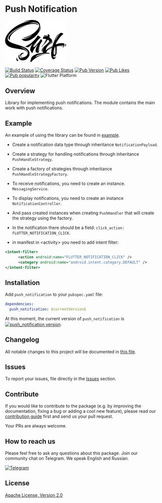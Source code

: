 # Push Notification

<picture>
  <source media="(prefers-color-scheme: dark)" srcset="https://github.com/surfstudio/flutter-open-source/blob/887525c23f4d57a2d96fc2e6a31e15d1e29d1787/assets/logo_white.png">
  <img alt="Shows an illustrated sun in light color mode and a moon with stars in dark color mode." src="https://github.com/surfstudio/flutter-open-source/blob/887525c23f4d57a2d96fc2e6a31e15d1e29d1787/assets/logo_black.png" width ="200">
</picture>

[![Build Status](https://shields.io/github/actions/workflow/status/surfstudio/flutter-push-notification/on_pull_request.yml?logo=github&logoColor=white)](https://github.com/surfstudio/flutter-push-notification)
[![Coverage Status](https://img.shields.io/codecov/c/github/surfstudio/flutter-push-notification?logo=codecov&logoColor=white)](https://app.codecov.io/gh/surfstudio/flutter-push-notification)
[![Pub Version](https://img.shields.io/pub/v/push_notification?logo=dart&logoColor=white)](https://pub.dev/packages/push_notification)
[![Pub Likes](https://badgen.net/pub/likes/push_notification)](https://pub.dev/packages/push_notification)
[![Pub popularity](https://badgen.net/pub/popularity/push_notification)](https://pub.dev/packages/push_notification/score)
![Flutter Platform](https://badgen.net/pub/flutter-platform/push_notification)

## Overview

Library for implementing push notifications.
The module contains the main work with push notifications.

## Example

An example of using the library can be found in [example](example).

* Create a notification data type through inheritance `NotificationPayload`.
* Create a strategy for handling notifications through inheritance `PushHandleStrategy`.
* Create a factory of strategies through inheritance `PushHandleStrategyFactory`.

* To receive notifications, you need to create an instance. `MessagingService`.
* To display notifications, you need to create an instance `NotificationController`.
* And pass created instances when creating `PushHandler` that will create the strategy using the factory.

* In the notification there should be a field: `click_action: FLUTTER_NOTIFICATION_CLICK`.
* in manifest in \<activity\> you need to add intent filter:

```xml
<intent-filter>
      <action android:name="FLUTTER_NOTIFICATION_CLICK" />
      <category android:name="android.intent.category.DEFAULT" />
</intent-filter>
```

## Installation

Add `push_notification` to your `pubspec.yaml` file:

```yaml
dependencies:
  push_notification: $currentVersion$
```

<p>At this moment, the current version of <code>push_notification</code> is <a href="https://pub.dev/packages/push_notification"><img style="vertical-align:middle;" src="https://img.shields.io/pub/v/push_notification.svg" alt="push_notification version"></a>.</p>

## Changelog

All notable changes to this project will be documented in [this file](./CHANGELOG.md).

## Issues

To report your issues, file directly in the [Issues](https://github.com/surfstudio/flutter-push-notification/issues) section.

## Contribute

If you would like to contribute to the package (e.g. by improving the documentation, fixing a bug or adding a cool new feature), please read our [contribution guide](./CONTRIBUTING.md) first and send us your pull request.

Your PRs are always welcome.

## How to reach us

Please feel free to ask any questions about this package. Join our community chat on Telegram. We speak English and Russian.

[![Telegram](https://img.shields.io/badge/chat-on%20Telegram-blue.svg)](https://t.me/SurfGear)

## License

[Apache License, Version 2.0](https://www.apache.org/licenses/LICENSE-2.0)
